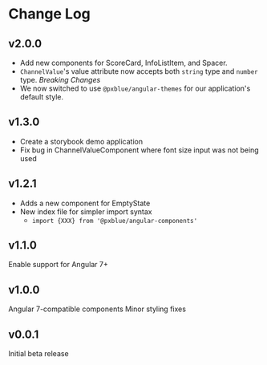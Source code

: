 # Change Log

## v2.0.0

-   Add new components for ScoreCard, InfoListItem, and Spacer.
-   `ChannelValue`'s value attribute now accepts both `string` type and `number` type.
    _Breaking Changes_
-   We now switched to use `@pxblue/angular-themes` for our application's default style.

## v1.3.0

-   Create a storybook demo application
-   Fix bug in ChannelValueComponent where font size input was not being used

## v1.2.1

-   Adds a new component for EmptyState
-   New index file for simpler import syntax
    -   `import {XXX} from '@pxblue/angular-components'`

## v1.1.0

Enable support for Angular 7+

## v1.0.0

Angular 7-compatible components
Minor styling fixes

## v0.0.1

Initial beta release
